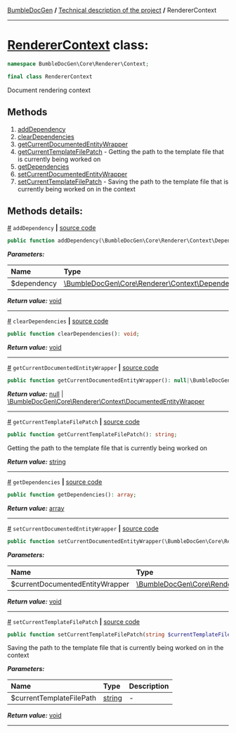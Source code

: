 [BumbleDocGen](/docs/README.md) **/**
[Technical description of the project](/docs/tech/readme.md) **/**
RendererContext

---


# [RendererContext](https://github.com/bumble-tech/bumble-doc-gen/blob/master/src/Core/Renderer/Context/RendererContext.php#L12) class:

```php
namespace BumbleDocGen\Core\Renderer\Context;

final class RendererContext
```
Document rendering context

## Methods

1. [addDependency](#madddependency) 
1. [clearDependencies](#mcleardependencies) 
1. [getCurrentDocumentedEntityWrapper](#mgetcurrentdocumentedentitywrapper) 
1. [getCurrentTemplateFilePatch](#mgetcurrenttemplatefilepatch) - Getting the path to the template file that is currently being worked on
1. [getDependencies](#mgetdependencies) 
1. [setCurrentDocumentedEntityWrapper](#msetcurrentdocumentedentitywrapper) 
1. [setCurrentTemplateFilePatch](#msetcurrenttemplatefilepatch) - Saving the path to the template file that is currently being worked on in the context

## Methods details:

<a name="madddependency" href="#madddependency">#</a> `addDependency`  **|** [source code](https://github.com/bumble-tech/bumble-doc-gen/blob/master/src/Core/Renderer/Context/RendererContext.php#L53)
```php
public function addDependency(\BumbleDocGen\Core\Renderer\Context\Dependency\RendererDependencyInterface $dependency): void;
```

***Parameters:***

| Name | Type | Description |
|:-|:-|:-|
$dependency | [\BumbleDocGen\Core\Renderer\Context\Dependency\RendererDependencyInterface](https://github.com/bumble-tech/bumble-doc-gen/blob/master/src/Core/Renderer/Context/Dependency/RendererDependencyInterface.php) | - |

***Return value:*** [void](https://www.php.net/manual/en/language.types.void.php)

---

<a name="mcleardependencies" href="#mcleardependencies">#</a> `clearDependencies`  **|** [source code](https://github.com/bumble-tech/bumble-doc-gen/blob/master/src/Core/Renderer/Context/RendererContext.php#L48)
```php
public function clearDependencies(): void;
```

***Return value:*** [void](https://www.php.net/manual/en/language.types.void.php)

---

<a name="mgetcurrentdocumentedentitywrapper" href="#mgetcurrentdocumentedentitywrapper">#</a> `getCurrentDocumentedEntityWrapper`  **|** [source code](https://github.com/bumble-tech/bumble-doc-gen/blob/master/src/Core/Renderer/Context/RendererContext.php#L43)
```php
public function getCurrentDocumentedEntityWrapper(): null|\BumbleDocGen\Core\Renderer\Context\DocumentedEntityWrapper;
```

***Return value:*** [null](https://www.php.net/manual/en/language.types.null.php) | [\BumbleDocGen\Core\Renderer\Context\DocumentedEntityWrapper](https://github.com/bumble-tech/bumble-doc-gen/blob/master/src/Core/Renderer/Context/DocumentedEntityWrapper.php)

---

<a name="mgetcurrenttemplatefilepatch" href="#mgetcurrenttemplatefilepatch">#</a> `getCurrentTemplateFilePatch`  **|** [source code](https://github.com/bumble-tech/bumble-doc-gen/blob/master/src/Core/Renderer/Context/RendererContext.php#L32)
```php
public function getCurrentTemplateFilePatch(): string;
```
Getting the path to the template file that is currently being worked on

***Return value:*** [string](https://www.php.net/manual/en/language.types.string.php)

---

<a name="mgetdependencies" href="#mgetdependencies">#</a> `getDependencies`  **|** [source code](https://github.com/bumble-tech/bumble-doc-gen/blob/master/src/Core/Renderer/Context/RendererContext.php#L58)
```php
public function getDependencies(): array;
```

***Return value:*** [array](https://www.php.net/manual/en/language.types.array.php)

---

<a name="msetcurrentdocumentedentitywrapper" href="#msetcurrentdocumentedentitywrapper">#</a> `setCurrentDocumentedEntityWrapper`  **|** [source code](https://github.com/bumble-tech/bumble-doc-gen/blob/master/src/Core/Renderer/Context/RendererContext.php#L37)
```php
public function setCurrentDocumentedEntityWrapper(\BumbleDocGen\Core\Renderer\Context\DocumentedEntityWrapper $currentDocumentedEntityWrapper): void;
```

***Parameters:***

| Name | Type | Description |
|:-|:-|:-|
$currentDocumentedEntityWrapper | [\BumbleDocGen\Core\Renderer\Context\DocumentedEntityWrapper](https://github.com/bumble-tech/bumble-doc-gen/blob/master/src/Core/Renderer/Context/DocumentedEntityWrapper.php) | - |

***Return value:*** [void](https://www.php.net/manual/en/language.types.void.php)

---

<a name="msetcurrenttemplatefilepatch" href="#msetcurrenttemplatefilepatch">#</a> `setCurrentTemplateFilePatch`  **|** [source code](https://github.com/bumble-tech/bumble-doc-gen/blob/master/src/Core/Renderer/Context/RendererContext.php#L24)
```php
public function setCurrentTemplateFilePatch(string $currentTemplateFilePath): void;
```
Saving the path to the template file that is currently being worked on in the context

***Parameters:***

| Name | Type | Description |
|:-|:-|:-|
$currentTemplateFilePath | [string](https://www.php.net/manual/en/language.types.string.php) | - |

***Return value:*** [void](https://www.php.net/manual/en/language.types.void.php)

---
